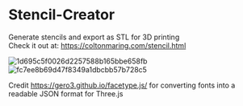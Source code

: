 # Stencil-Creator
Generate stencils and export as STL for 3D printing </br>
Check it out at: https://coltonmaring.com/stencil.html </br>

![1d695c5f0026d2257588b165bbe658fb](https://user-images.githubusercontent.com/65455664/221744333-77e9adc5-0484-4a88-b296-051519fde50a.png)
![fc7ee8b69d47f8349a1dbcbb57b728c5](https://github.com/colemaring/Stencil-Creator/assets/65455664/a6695dc4-4948-4bb9-be6b-37966b61dd6f)

 
Credit https://gero3.github.io/facetype.js/ for converting fonts into a readable JSON format for Three.js
